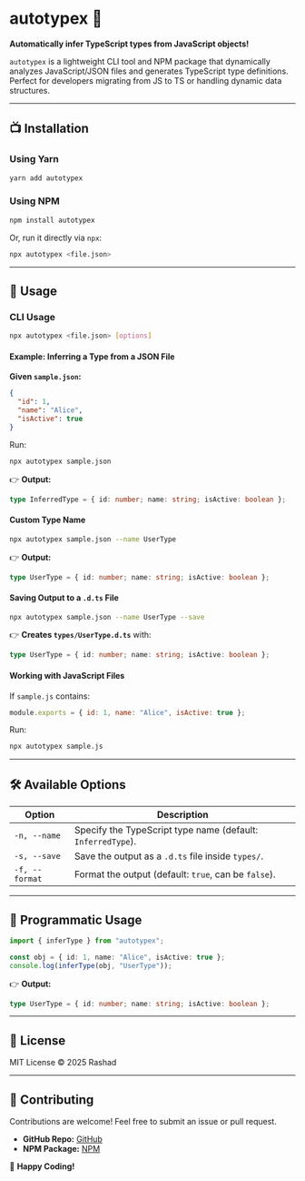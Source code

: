 # autotypex 🚀

**Automatically infer TypeScript types from JavaScript objects!**

`autotypex` is a lightweight CLI tool and NPM package that dynamically analyzes JavaScript/JSON files and generates TypeScript type definitions. Perfect for developers migrating from JS to TS or handling dynamic data structures.

---

## 📺 Installation

### **Using Yarn**  
```sh
yarn add autotypex
```

### **Using NPM**  
```sh
npm install autotypex
```

Or, run it directly via `npx`:
```sh
npx autotypex <file.json>
```

---

## 🚀 Usage

### **CLI Usage**

```sh
npx autotypex <file.json> [options]
```

#### **Example: Inferring a Type from a JSON File**

**Given `sample.json`:**
```json
{
  "id": 1,
  "name": "Alice",
  "isActive": true
}
```
Run:
```sh
npx autotypex sample.json
```
👉 **Output:**  
```ts
type InferredType = { id: number; name: string; isActive: boolean };
```

#### **Custom Type Name**  
```sh
npx autotypex sample.json --name UserType
```
👉 **Output:**  
```ts
type UserType = { id: number; name: string; isActive: boolean };
```

#### **Saving Output to a `.d.ts` File**  
```sh
npx autotypex sample.json --name UserType --save
```
👉 **Creates `types/UserType.d.ts`** with:  
```ts
type UserType = { id: number; name: string; isActive: boolean };
```

#### **Working with JavaScript Files**  
If `sample.js` contains:  
```js
module.exports = { id: 1, name: "Alice", isActive: true };
```
Run:
```sh
npx autotypex sample.js
```

---

## 🛠 Available Options

| Option       | Description                                                 |
| ------------ | ----------------------------------------------------------- |
| `-n, --name` | Specify the TypeScript type name (default: `InferredType`). |
| `-s, --save` | Save the output as a `.d.ts` file inside `types/`.          |
| `-f, --format` | Format the output (default: `true`, can be `false`). |

---

## 📌 Programmatic Usage

```ts
import { inferType } from "autotypex";

const obj = { id: 1, name: "Alice", isActive: true };
console.log(inferType(obj, "UserType"));
```

👉 **Output:**
```ts
type UserType = { id: number; name: string; isActive: boolean };
```

---

## 🐝 License

MIT License © 2025 Rashad

---

## 🌟 Contributing

Contributions are welcome! Feel free to submit an issue or pull request.

- **GitHub Repo:** [GitHub](https://github.com/rashadataf/autotypex.git)
- **NPM Package:** [NPM](https://www.npmjs.com/package/autotypex)

🚀 **Happy Coding!**